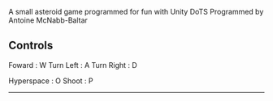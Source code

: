 A small asteroid game programmed for fun with Unity DoTS
Programmed by Antoine McNabb-Baltar

Controls 
---------------------------
Foward : W
Turn Left : A 
Turn Right : D

Hyperspace : O
Shoot : P

-------------------------
